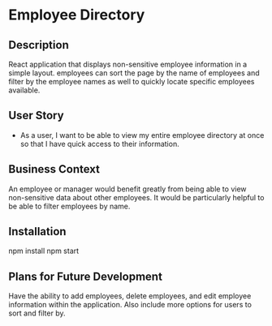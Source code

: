 # Employee Directory

## Description

React application that displays non-sensitive employee information in a simple layout. employees can sort the page by the name of employees and filter by the employee names as well to quickly locate specific employees available. 

## User Story

* As a user, I want to be able to view my entire employee directory at once so that I have quick access to their information.

## Business Context

An employee or manager would benefit greatly from being able to view non-sensitive data about other employees. It would be particularly helpful to be able to filter employees by name.

## Installation 
npm install 
npm start 

## Plans for Future Development 

Have the ability to add employees, delete employees, and edit employee information within the application. Also include more options for users to sort and filter by. 